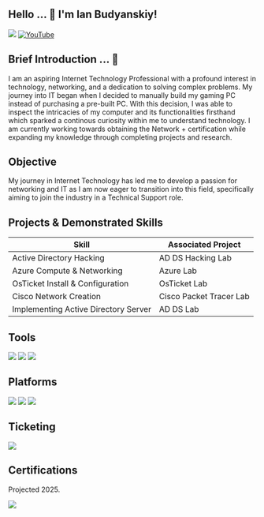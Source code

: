 ## Hello ... 🔎 I'm Ian Budyanskiy!
<a href="https://linkedin.com"><img src="https://img.shields.io/badge/-LinkedIn-0072b1?&style=for-the-badge&logo=linkedin&logoColor=white" /></a>
<a href="https://www.youtube.com/@IanskyBytes/videos">
  <img src="https://img.shields.io/badge/YouTube-FF0000?style=for-the-badge&logo=YouTube&logoColor=white" alt="YouTube" />
</a>

## Brief Introduction ... 👾

I am an aspiring Internet Technology Professional with a profound interest in technology, networking, and a dedication to solving complex problems. My journey into IT began when I decided to manually build my gaming PC instead of purchasing a pre-built PC. With this decision, I was able to inspect the intricacies of my computer and its functionalities firsthand which sparked a continous curiosity within me to understand technology. I am currently working towards obtaining the Network + certification while expanding my knowledge through completing projects and research.

## Objective 

My journey in Internet Technology has led me to develop a passion for networking and IT as I am now eager to transition into this field, specifically aiming to join the industry in a Technical Support role.

## Projects & Demonstrated Skills


| Skill                                         | Associated Project         |
|-----------------------------------------------|----------------------------|
| Active Directory Hacking  | AD DS Hacking Lab|
| Azure Compute & Networking| Azure Lab | 
| OsTicket Install & Configuration  | OsTicket Lab|
| Cisco Network Creation | Cisco Packet Tracer Lab|
| Implementing Active Directory Server | AD DS Lab|

## Tools 
<div>
  <img src="https://img.shields.io/badge/-Wireshark-1679A7?&style=for-the-badge&logo=Wireshark&logoColor=white" />
  <img src="https://img.shields.io/badge/-Cisco%20Packet%20Tracer-1BA0D7?&style=for-the-badge&logo=cisco&logoColor=white" />
  <img src="https://img.shields.io/badge/-Zeek-F60A86?&style=for-the-badge&logo=Zeek&logoColor=white" />


## Platforms
<div>
<img src="https://img.shields.io/badge/-Active_Directory-0052CC?&style=for-the-badge&logo=Active%20Directory&logoColor=white" />
<img src="https://img.shields.io/badge/-Nessus-677C90?&style=for-the-badge&logo=Tenable&logoColor=white" />
<img src="https://img.shields.io/badge/-Office_365-0177B5?&style=for-the-badge&logo=Microsoft%20Office&logoColor=white" />
  
## Ticketing 
</div>
<img src="https://img.shields.io/badge/-osTicket-3D85C6?&style=for-the-badge&logo=osTicket&logoColor=white" />

</div>

## Certifications
Projected 2025. 
<div>
<img src="https://img.shields.io/badge/-Network%2B-007ACC?&style=for-the-badge&logo=CompTIA&logoColor=white" />


</div>
